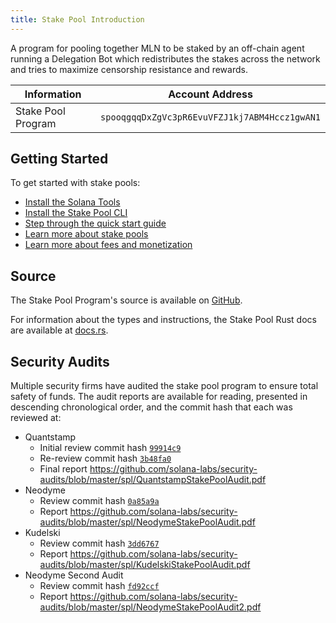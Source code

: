 ```yaml
---
title: Stake Pool Introduction
---
```


A program for pooling together MLN to be staked by an off-chain agent running
a Delegation Bot which redistributes the stakes across the network and tries
to maximize censorship resistance and rewards.

| Information | Account Address |
| --- | --- |
| Stake Pool Program | `spooqgqqDxZgVc3pR6EvuVFZJ1kj7ABM4Hccz1gwAN1` |

## Getting Started

To get started with stake pools:

- [Install the Solana Tools](https://docs.solana.com/cli/install-solana-cli-tools)
- [Install the Stake Pool CLI](stake-pool/cli.md)
- [Step through the quick start guide](stake-pool/quickstart.md)
- [Learn more about stake pools](stake-pool/overview.md)
- [Learn more about fees and monetization](stake-pool/fees.md)

## Source

The Stake Pool Program's source is available on
[GitHub](https://github.com/solana-labs/solana-program-library/tree/master/stake-pool).

For information about the types and instructions, the Stake Pool Rust docs are
available at [docs.rs](https://docs.rs/solarti-stake-pool/0.6.3/spl_stake_pool/).

## Security Audits

Multiple security firms have audited the stake pool program to ensure total
safety of funds. The audit reports are available for reading, presented in descending
chronological order, and the commit hash that each was reviewed at:

* Quantstamp
    - Initial review commit hash [`99914c9`](https://github.com/solana-labs/solana-program-library/tree/99914c9fc7246b22ef04416586ab1722c89576de)
    - Re-review commit hash [`3b48fa0`](https://github.com/solana-labs/solana-program-library/tree/3b48fa09d38d1b66ffb4fef186b606f1bc4fdb31)
    - Final report https://github.com/solana-labs/security-audits/blob/master/spl/QuantstampStakePoolAudit.pdf
* Neodyme
    - Review commit hash [`0a85a9a`](https://github.com/solana-labs/solana-program-library/tree/0a85a9a533795b6338ea144e433893c6c0056210)
    - Report https://github.com/solana-labs/security-audits/blob/master/spl/NeodymeStakePoolAudit.pdf
* Kudelski
    - Review commit hash [`3dd6767`](https://github.com/solana-labs/solana-program-library/tree/3dd67672974f92d3b648bb50ee74f4747a5f8973)
    - Report https://github.com/solana-labs/security-audits/blob/master/spl/KudelskiStakePoolAudit.pdf
* Neodyme Second Audit
    - Review commit hash [`fd92ccf`](https://github.com/solana-labs/solana-program-library/tree/fd92ccf9e9308508b719d6e5f36474f57023b0b2)
    - Report https://github.com/solana-labs/security-audits/blob/master/spl/NeodymeStakePoolAudit2.pdf
